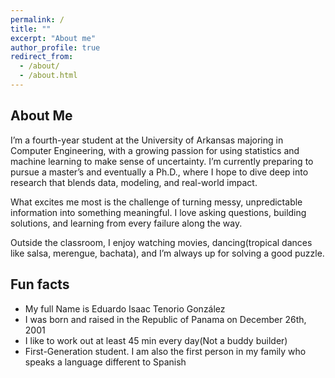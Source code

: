 ```yaml
---
permalink: /
title: ""
excerpt: "About me"
author_profile: true
redirect_from: 
  - /about/
  - /about.html
---
```

## About Me 

I’m a fourth-year student at the University of Arkansas majoring in Computer Engineering, with a growing passion for using statistics and machine learning to make sense of uncertainty. I’m currently preparing to pursue a master’s and eventually a Ph.D., where I hope to dive deep into research that blends data, modeling, and real-world impact.

What excites me most is the challenge of turning messy, unpredictable information into something meaningful. I love asking questions, building solutions, and learning from every failure along the way.

Outside the classroom, I enjoy watching movies, dancing(tropical dances like salsa, merengue, bachata), and I’m always up for solving a good puzzle. 


## Fun facts 
- My full Name is Eduardo Isaac Tenorio González
- I was born and raised in the Republic of Panama on December 26th, 2001
- I like to work out at least 45 min every day(Not a buddy builder)
- First-Generation student. I am also the first person in my family who speaks a language different to Spanish
